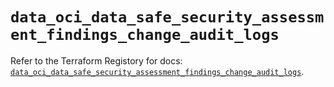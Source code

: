 # `data_oci_data_safe_security_assessment_findings_change_audit_logs`

Refer to the Terraform Registory for docs: [`data_oci_data_safe_security_assessment_findings_change_audit_logs`](https://registry.terraform.io/providers/oracle/oci/6.18.0/docs/data-sources/data_safe_security_assessment_findings_change_audit_logs).
